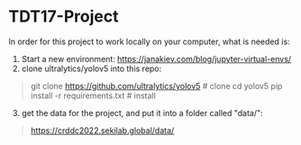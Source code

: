# TDT17-Project

In order for this project to work locally on your computer, what is needed is:

1. Start a new environment: https://janakiev.com/blog/jupyter-virtual-envs/
2. clone ultralytics/yolov5 into this repo: 

> git clone https://github.com/ultralytics/yolov5  # clone
> cd yolov5
> pip install -r requirements.txt  # install

3. get the data for the project, and put it into a folder called "data/":
> https://crddc2022.sekilab.global/data/
